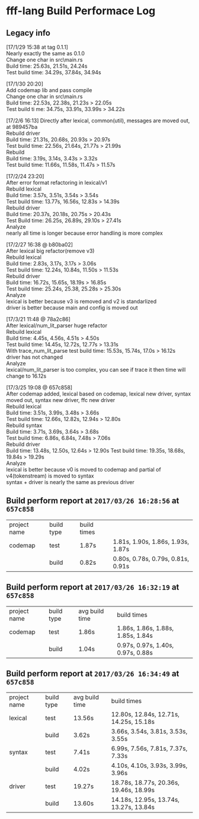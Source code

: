 # fff-lang Build Performace Log

## Legacy info

[17/1/29 15:38 at tag 0.1.1]  
Nearly exactly the same as 0.1.0  
Change one char in src\main.rs  
Build time: 25.63s, 21.51s, 24.24s  
Test build time: 34.29s, 37.84s, 34.94s  

[17/1/30 20:20]  
Add codemap lib and pass compile  
Change one char in src\main.rs  
Build time: 22.53s, 22.38s, 21.23s > 22.05s  
Test build ti   me: 34.75s, 33.91s, 33.99s > 34.22s  

[17/2/6 16:13]
Directly after lexical, common(util), messages are moved out, at 989457ba  
Rebuild driver  
    Build time: 21.31s, 20.68s, 20.93s > 20.97s  
    Test build time: 22.56s, 21.64s, 21.77s > 21.99s  
Rebuild   
    Build time: 3.19s, 3.14s, 3.43s > 3.32s  
    Test build time: 11.66s, 11.58s, 11.47s > 11.57s  

[17/2/24 23:20]  
After error format refactoring in lexical/v1  
Rebuild lexical  
    Build time: 3.57s, 3.51s, 3.54s > 3.54s    
    Test build time: 13.77s, 16.56s, 12.83s > 14.39s  
Rebuild driver  
    Build time: 20.37s, 20.18s, 20.75s > 20.43s  
    Test Build time: 26.25s, 26.89s, 29.10s > 27.41s  
Analyze  
    nearly all time is longer because error handling is more complex  

[17/2/27 16:38 @ b80ba02]  
After lexical big refactor(remove v3)  
Rebuild lexical  
    Build time: 2.83s, 3.17s, 3.17s > 3.06s  
    Test build time: 12.24s, 10.84s, 11.50s > 11.53s  
Rebuild driver  
    Build time: 16.72s, 15.65s, 18.19s > 16.85s  
    Test build time: 25.24s, 25.38, 25.28s > 25.30s  
Analyze  
    lexical is better because v3 is removed and v2 is standarlized  
    driver is better because main and config is moved out  

[17/3/21 11:48 @ 78a2c86]  
After lexical/num_lit_parser huge refactor  
Rebuild lexical    
    Build time: 4.45s, 4.56s, 4.51s > 4.50s  
    Test build time: 14.45s, 12.72s, 12.77s > 13.31s  
    With trace_num_lit_parse test build time: 15.53s, 15.74s, 17.0s > 16.12s  
driver has not changed  
Analyze  
    lexical/num_lit_parser is too complex, you can see if trace it then time will change to 16.12s  

[17/3/25 19:08 @ 657c858]  
After codemap added, lexical based on codemap, lexical new driver, syntax moved out, syntax new driver, ffc new driver  
Rebuild lexical  
    Build time: 3.51s, 3.99s, 3.48s > 3.66s  
    Test build time: 12.66s, 12.82s, 12.94s > 12.80s  
Rebuild syntax  
    Build time: 3.71s, 3.69s, 3.64s > 3.68s  
    Test build time: 6.86s, 6.84s, 7.48s > 7.06s  
Rebuild driver  
    Build time: 13.48s, 12.50s, 12.64s > 12.90s 
    Test build time: 19.35s, 18.68s, 19.84s > 19.29s   
Analyze  
    lexical is better because v0 is moved to codemap and partial of v4(tokenstream) is moved to syntax  
    syntax + driver is nearly the same as previous driver  

## Build perform report at `2017/03/26 16:28:56` at `657c858`

<table><tr class='table-header'><td>project name</td><td>build type</td><td>build times</td></tr>
    <tr class='row-project-start'><td>codemap</td><td>test</td><td>1.87s</td><td>1.81s, 1.90s, 1.86s, 1.93s, 1.87s</td>
</tr>
    <tr><td></td><td>build</td><td>0.82s</td><td>0.80s, 0.78s, 0.79s, 0.81s, 0.91s</td>
</tr>
</table>

## Build perform report at `2017/03/26 16:32:19` at `657c858`

<table>
<tr class='table-header'><td>project name</td><td>build type</td><td>avg build time</td><td>build times</td></tr>
    <tr class='row-project-start'><td>codemap</td><td>test</td><td>1.86s</td><td>1.86s, 1.86s, 1.88s, 1.85s, 1.84s</td>
</tr>
    <tr><td></td><td>build</td><td>1.04s</td><td>0.97s, 0.97s, 1.40s, 0.97s, 0.88s</td>
</tr>
</table>

## Build perform report at `2017/03/26 16:34:49` at `657c858`

<table>
<tr class='table-header'><td>project name</td><td>build type</td><td>avg build time</td><td>build times</td></tr>
    <tr class='row-project-start'><td>lexical</td><td>test</td><td>13.56s</td><td>12.80s, 12.84s, 12.71s, 14.25s, 15.18s</td>
</tr>
    <tr><td></td><td>build</td><td>3.62s</td><td>3.66s, 3.54s, 3.81s, 3.53s, 3.55s</td>
</tr>
    <tr class='row-project-start'><td>syntax</td><td>test</td><td>7.41s</td><td>6.99s, 7.56s, 7.81s, 7.37s, 7.33s</td>
</tr>
    <tr><td></td><td>build</td><td>4.02s</td><td>4.10s, 4.10s, 3.93s, 3.99s, 3.96s</td>
</tr>
    <tr class='row-project-start'><td>driver</td><td>test</td><td>19.27s</td><td>18.78s, 18.77s, 20.36s, 19.46s, 18.99s</td>
</tr>
    <tr><td></td><td>build</td><td>13.60s</td><td>14.18s, 12.95s, 13.74s, 13.27s, 13.84s</td>
</tr>
</table>

